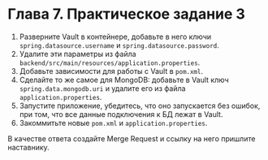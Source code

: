 # Глава 7. Практическое задание 3

1. Разверните Vault в контейнере, добавьте в него ключи `spring.datasource.username` и `spring.datasource.password`.
2. Удалите эти параметры из файла `backend/src/main/resources/application.properties`.
3. Добавьте зависимости для работы с Vault в `pom.xml`.
4. Сделайте то же самое для MongoDB: добавьте в Vault ключ `spring.data.mongodb.uri` и удалите его из файла `application.properties`.
5. Запустите приложение, убедитесь, что оно запускается без ошибок, при том, что все данные подключения к БД лежат в Vault.
6. Закоммитьте новые `pom.xml` и `application.properties`.

В качестве ответа создайте Merge Request и ссылку на него пришлите наставнику.
